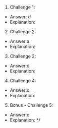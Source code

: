 1. Challenge 1:
  - Answer: d
  - Explanation: 


2. Challenge 2:
  - Answer:a
  - Explanation:


3. Challenge 3:
  - Answer:d
  - Explanation:


4. Challenge 4:
  - Answer:c
  - Explanation:


5. Bonus - Challenge 5:
  - Answer:c
  - Explanation:
*/


